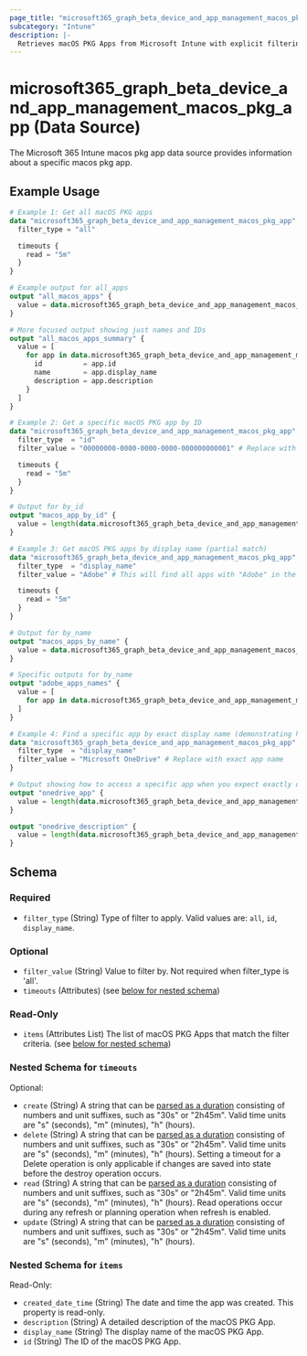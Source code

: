 ```yaml
---
page_title: "microsoft365_graph_beta_device_and_app_management_macos_pkg_app Data Source - microsoft365"
subcategory: "Intune"
description: |-
  Retrieves macOS PKG Apps from Microsoft Intune with explicit filtering options.
---
```


# microsoft365_graph_beta_device_and_app_management_macos_pkg_app (Data Source)

The Microsoft 365 Intune macos pkg app data source provides information about a specific macos pkg app.

## Example Usage

```terraform
# Example 1: Get all macOS PKG apps
data "microsoft365_graph_beta_device_and_app_management_macos_pkg_app" "all_apps" {
  filter_type = "all"

  timeouts {
    read = "5m"
  }
}

# Example output for all_apps
output "all_macos_apps" {
  value = data.microsoft365_graph_beta_device_and_app_management_macos_pkg_app.all_apps.items
}

# More focused output showing just names and IDs
output "all_macos_apps_summary" {
  value = [
    for app in data.microsoft365_graph_beta_device_and_app_management_macos_pkg_app.all_apps.items : {
      id          = app.id
      name        = app.display_name
      description = app.description
    }
  ]
}

# Example 2: Get a specific macOS PKG app by ID
data "microsoft365_graph_beta_device_and_app_management_macos_pkg_app" "by_id" {
  filter_type  = "id"
  filter_value = "00000000-0000-0000-0000-000000000001" # Replace with actual app ID

  timeouts {
    read = "5m"
  }
}

# Output for by_id
output "macos_app_by_id" {
  value = length(data.microsoft365_graph_beta_device_and_app_management_macos_pkg_app.by_id.items) > 0 ? data.microsoft365_graph_beta_device_and_app_management_macos_pkg_app.by_id.items[0] : null
}

# Example 3: Get macOS PKG apps by display name (partial match)
data "microsoft365_graph_beta_device_and_app_management_macos_pkg_app" "by_name" {
  filter_type  = "display_name"
  filter_value = "Adobe" # This will find all apps with "Adobe" in the name

  timeouts {
    read = "5m"
  }
}

# Output for by_name
output "macos_apps_by_name" {
  value = data.microsoft365_graph_beta_device_and_app_management_macos_pkg_app.by_name.items
}

# Specific outputs for by_name
output "adobe_apps_names" {
  value = [
    for app in data.microsoft365_graph_beta_device_and_app_management_macos_pkg_app.by_name.items : app.display_name
  ]
}

# Example 4: Find a specific app by exact display name (demonstrating how to access a specific result)
data "microsoft365_graph_beta_device_and_app_management_macos_pkg_app" "exact_app" {
  filter_type  = "display_name"
  filter_value = "Microsoft OneDrive" # Replace with exact app name
}

# Output showing how to access a specific app when you expect exactly one result
output "onedrive_app" {
  value = length(data.microsoft365_graph_beta_device_and_app_management_macos_pkg_app.exact_app.items) > 0 ? data.microsoft365_graph_beta_device_and_app_management_macos_pkg_app.exact_app.items[0] : null
}

output "onedrive_description" {
  value = length(data.microsoft365_graph_beta_device_and_app_management_macos_pkg_app.exact_app.items) > 0 ? data.microsoft365_graph_beta_device_and_app_management_macos_pkg_app.exact_app.items[0].description : null
}
```

<!-- schema generated by tfplugindocs -->
## Schema

### Required

- `filter_type` (String) Type of filter to apply. Valid values are: `all`, `id`, `display_name`.

### Optional

- `filter_value` (String) Value to filter by. Not required when filter_type is 'all'.
- `timeouts` (Attributes) (see [below for nested schema](#nestedatt--timeouts))

### Read-Only

- `items` (Attributes List) The list of macOS PKG Apps that match the filter criteria. (see [below for nested schema](#nestedatt--items))

<a id="nestedatt--timeouts"></a>
### Nested Schema for `timeouts`

Optional:

- `create` (String) A string that can be [parsed as a duration](https://pkg.go.dev/time#ParseDuration) consisting of numbers and unit suffixes, such as "30s" or "2h45m". Valid time units are "s" (seconds), "m" (minutes), "h" (hours).
- `delete` (String) A string that can be [parsed as a duration](https://pkg.go.dev/time#ParseDuration) consisting of numbers and unit suffixes, such as "30s" or "2h45m". Valid time units are "s" (seconds), "m" (minutes), "h" (hours). Setting a timeout for a Delete operation is only applicable if changes are saved into state before the destroy operation occurs.
- `read` (String) A string that can be [parsed as a duration](https://pkg.go.dev/time#ParseDuration) consisting of numbers and unit suffixes, such as "30s" or "2h45m". Valid time units are "s" (seconds), "m" (minutes), "h" (hours). Read operations occur during any refresh or planning operation when refresh is enabled.
- `update` (String) A string that can be [parsed as a duration](https://pkg.go.dev/time#ParseDuration) consisting of numbers and unit suffixes, such as "30s" or "2h45m". Valid time units are "s" (seconds), "m" (minutes), "h" (hours).


<a id="nestedatt--items"></a>
### Nested Schema for `items`

Read-Only:

- `created_date_time` (String) The date and time the app was created. This property is read-only.
- `description` (String) A detailed description of the macOS PKG App.
- `display_name` (String) The display name of the macOS PKG App.
- `id` (String) The ID of the macOS PKG App.
